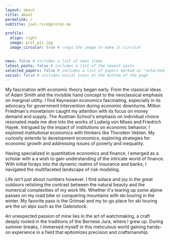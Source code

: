 ```yaml
---
layout: about
title: about
permalink: /
subtitle: joel.rick@proton.me

profile:
  align: right
  image: prof_pic.jpg
  image_circular: true # crops the image to make it circular


news: false # includes a list of news items
latest_posts: false # includes a list of the newest posts
selected_papers: false # includes a list of papers marked as "selected={true}"
social: false # includes social icons at the bottom of the page
---
```


My fascination with economic theory began early. From the classical ideas of Adam Smith and the invisible hand concept to the neoclassical emphasis on marginal utility. I find Keynesian economics fascinating, especially in its advocacy for government intervention during economic downturns. Milton Friedman's monetarism caught my attention with its focus on money demand and supply. The Austrian School's emphasis on individual choice resonated made me dive into the works of Ludwig von Mises and Friedrich Hayek. Intrigued by the impact of institutions on economic behavior, I explored institutional economics with thinkers like Thorstein Veblen. My curiosity extends to development economics, exploring strategies for economic growth and addressing issues of poverty and inequality.

Having specialized in quantitative economics and finance, I emerged as a scholar with a a wish to gain understanding of the intricate world of finance. With initial forays into the dynamic realms of insurance and banks, I navigated the multifaceted landscape of risk modeling.

Life isn't just about numbers however. I find solace and joy in the great outdoors relishing the contrast between the natural beauty and the numerical complexities of my work life. Whether it's tearing up some alpine passes on my road bike or conquering mountains with ski touring in the winter. My favorite pass is the Grimsel and my to-go place for ski touring are the uri alps such as the Galenstock.

An unexpected passion of mine lies in the art of watchmaking, a craft deeply rooted in the traditions of the Bernese Jura, where I grew up. During summer breaks, I immersed myself in this meticulous world gaining hands-on experience in a field that epitomizes precision and craftsmanship.
